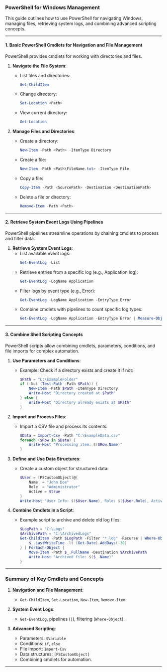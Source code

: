 
### PowerShell for Windows Management

This guide outlines how to use PowerShell for navigating Windows, managing files, retrieving system logs, and combining advanced scripting concepts.

---

#### 1. **Basic PowerShell Cmdlets for Navigation and File Management**

PowerShell provides cmdlets for working with directories and files.

1. **Navigate the File System**:
   - List files and directories:
     ```powershell
     Get-ChildItem
     ```
   - Change directory:
     ```powershell
     Set-Location <Path>
     ```
   - View current directory:
     ```powershell
     Get-Location
     ```

2. **Manage Files and Directories**:
   - Create a directory:
     ```powershell
     New-Item -Path <Path> -ItemType Directory
     ```
   - Create a file:
     ```powershell
     New-Item -Path <Path\FileName.txt> -ItemType File
     ```
   - Copy a file:
     ```powershell
     Copy-Item -Path <SourcePath> -Destination <DestinationPath>
     ```
   - Delete a file or directory:
     ```powershell
     Remove-Item -Path <Path>
     ```

---

#### 2. **Retrieve System Event Logs Using Pipelines**

PowerShell pipelines streamline operations by chaining cmdlets to process and filter data.

1. **Retrieve System Event Logs**:
   - List available event logs:
     ```powershell
     Get-EventLog -List
     ```
   - Retrieve entries from a specific log (e.g., Application log):
     ```powershell
     Get-EventLog -LogName Application
     ```
   - Filter logs by event type (e.g., Error):
     ```powershell
     Get-EventLog -LogName Application -EntryType Error
     ```
   - Combine cmdlets with pipelines to count specific log types:
     ```powershell
     Get-EventLog -LogName Application -EntryType Error | Measure-Object
     ```

---

#### 3. **Combine Shell Scripting Concepts**

PowerShell scripts allow combining cmdlets, parameters, conditions, and file imports for complex automation.

1. **Use Parameters and Conditions**:
   - Example: Check if a directory exists and create it if not:
     ```powershell
     $Path = "C:\ExampleFolder"
     if (-Not (Test-Path -Path $Path)) {
         New-Item -Path $Path -ItemType Directory
         Write-Host "Directory created at $Path"
     } else {
         Write-Host "Directory already exists at $Path"
     }
     ```

2. **Import and Process Files**:
   - Import a CSV file and process its contents:
     ```powershell
     $Data = Import-Csv -Path "C:\ExampleData.csv"
     foreach ($Row in $Data) {
         Write-Host "Processing item: $($Row.Name)"
     }
     ```

3. **Define and Use Data Structures**:
   - Create a custom object for structured data:
     ```powershell
     $User = [PSCustomObject]@{
         Name  = "John Doe"
         Role  = "Administrator"
         Active = $true
     }
     Write-Host "User Info: $($User.Name), Role: $($User.Role), Active: $($User.Active)"
     ```

4. **Combine Cmdlets in a Script**:
   - Example script to archive and delete old log files:
     ```powershell
     $LogPath = "C:\Logs"
     $ArchivePath = "C:\ArchivedLogs"
     Get-ChildItem -Path $LogPath -Filter "*.log" -Recurse | Where-Object {
         $_.LastWriteTime -lt (Get-Date).AddDays(-30)
     } | ForEach-Object {
         Move-Item -Path $_.FullName -Destination $ArchivePath
         Write-Host "Archived file: $($_.Name)"
     }
     ```

---

### Summary of Key Cmdlets and Concepts

1. **Navigation and File Management**:
   - `Get-ChildItem`, `Set-Location`, `New-Item`, `Remove-Item`.

2. **System Event Logs**:
   - `Get-EventLog`, pipelines (`|`), filtering (`Where-Object`).

3. **Advanced Scripting**:
   - Parameters: `$Variable`
   - Conditions: `if`, `else`
   - File import: `Import-Csv`
   - Data structures: `[PSCustomObject]`
   - Combining cmdlets for automation.

---